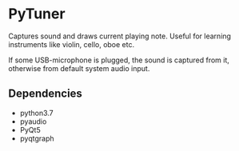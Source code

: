 # PyTuner
Captures sound and draws current playing note. Useful for learning instruments like violin, cello, oboe etc.

If some USB-microphone is plugged, the sound is captured from it,
otherwise from default system audio input.

## Dependencies

* python3.7
* pyaudio
* PyQt5
* pyqtgraph